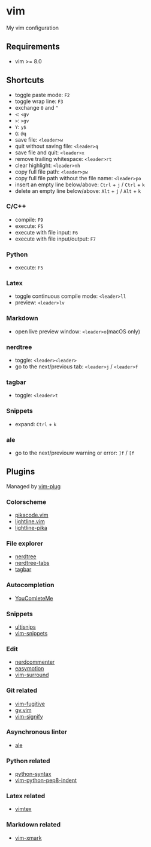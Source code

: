 # vim

My vim configuration

## Requirements

* vim >= 8.0

## Shortcuts

- toggle paste mode: `F2`
- toggle wrap line: `F3`
- exchange `0` and `^`
- `<`: `<gv`
- `>`: `>gv`
- `Y`: `y$`
- `Q`: `@q`
- save file: `<leader>w`
- quit without saving file: `<leader>q`
- save file and quit: `<leader>x`
- remove trailing whitespace: `<leader>rt`
- clear highlight: `<leader>nh`
- copy full file path: `<leader>pw`
- copy full file path without the file name: `<leader>po`
- insert an empty line below/above: `Ctrl` + `j` / `Ctrl` + `k`
- delete an empty line below/above: `Alt` + `j` / `Alt` + `k`

### C/C++
- compile: `F9`
- execute: `F5`
- execute with file input: `F6`
- execute with file input/output: `F7`

### Python
- execute: `F5`

### Latex
- toggle continuous compile mode: `<leader>ll`
- preview: `<leader>lv`

### Markdown
- open live preview window: `<leader>o`(macOS only)

### nerdtree
- toggle: `<leader><leader>`
- go to the next/previous tab: `<leader>j` / `<leader>f`

### tagbar
- toggle: `<leader>t`

### Snippets
- expand: `Ctrl` + `k`

### ale

- go to the next/previouw warning or error: `]f` / `[f`

## Plugins

Managed by [vim-plug](https://github.com/junegunn/vim-plug)

### Colorscheme

* [pikacode.vim](https://github.com/leomao/pikacode.vim)
* [lightline.vim](https://github.com/itchyny/lightline.vim)
* [lightline-pika](https://github.com/leomao/lightline-pika)

### File explorer

* [nerdtree](https://github.com/scrooloose/nerdtree)
* [nerdtree-tabs](https://github.com/jistr/vim-nerdtree-tabs)
* [tagbar](https://github.com/majutsushi/tagbar)

### Autocompletion

* [YouComleteMe](https://github.com/Valloric/YouCompleteMe)

### Snippets

* [ultisnips](https://github.com/SirVer/ultisnips)
* [vim-snippets](https://github.com/honza/vim-snippets)

### Edit

* [nerdcommenter](https://github.com/scrooloose/nerdcommenter)
* [easymotion](https://github.com/easymotion/vim-easymotion)
* [vim-surround](https://github.com/tpope/vim-surround)

### Git related

* [vim-fugitive](https://github.com/tpope/vim-fugitive)
* [gv.vim](https://github.com/junegunn/gv.vim)
* [vim-signify](https://github.com/mhinz/vim-signify)

### Asynchronous linter

* [ale](https://github.com/w0rp/ale)

### Python related

* [python-syntax](https://github.com/hdima/python-syntax)
* [vim-python-pep8-indent](https://github.com/Vimjas/vim-python-pep8-indent)

### Latex related

* [vimtex](https://github.com/lervag/vimtex)

### Markdown related

* [vim-xmark](https://github.com/junegunn/vim-xmark)
